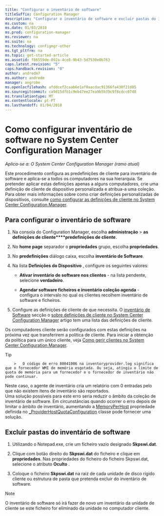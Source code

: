 ```yaml
---
title: "Configurar o inventário de software"
titleSuffix: Configuration Manager
description: "Configurar o inventário de software e excluir pastas do inventário de software no Configuration Manager."
ms.custom: na
ms.date: 01/03/2018
ms.prod: configuration-manager
ms.reviewer: na
ms.suite: na
ms.technology: configmgr-other
ms.tgt_pltfrm: na
ms.topic: get-started-article
ms.assetid: f86559de-092a-4ce8-9b43-5d7530e0b763
caps.latest.revision: "5"
caps.handback.revision: "0"
author: andredm7
ms.author: andredm
manager: angrobe
ms.openlocfilehash: afddcef2caab6e1af0aacdac91366fa430f21d85
ms.sourcegitcommit: ca9d15dfb1c9eb47ee27ea9b5b39c9f8cdcc0748
ms.translationtype: MT
ms.contentlocale: pt-PT
ms.lasthandoff: 01/04/2018
---
```

# <a name="how-to-configure-software-inventory-in-system-center-configuration-manager"></a>Como configurar inventário de software no System Center Configuration Manager

*Aplica-se a: O System Center Configuration Manager (ramo atual)*

Este procedimento configura as predefinições de cliente para inventário de software e aplica-se a todos os computadores na sua hierarquia. Se pretender aplicar estas definições apenas a alguns computadores, crie uma definição de cliente de dispositivo personalizada e atribua-a uma coleção. Para obter mais informações sobre como criar definições personalizadas de dispositivos, consulte [como configurar as definições de cliente no System Center Configuration Manager](../../../../core/clients/deploy/configure-client-settings.md).   

## <a name="to-configure-software-inventory"></a>Para configurar o inventário de software  

1.  Na consola do Configuration Manager, escolha **administração** > **as definições de cliente****predefinições de cliente**.  

4.  No **home page** separador o **propriedades** grupo, escolha **propriedades**.  

5.  No **predefinições** diálogo caixa, escolha **inventário de Software**.  

6.  Na lista **Definições do Dispositivo** , configure os seguintes valores:  

    -   **Ativar inventário de software nos clientes** - na lista pendente, selecione **verdadeiro**.  

    -   **Agendar software ficheiros e inventário coleção agenda** - configura o intervalo no qual os clientes recolhem inventário de software e ficheiros.   

7.  Configure as definições de cliente de que necessita. O [inventário de Software](../../../../core/clients/deploy/about-client-settings.md#software-inventory) secção o [sobre definições de cliente no System Center Configuration Manager](../../../../core/clients/deploy/about-client-settings.md) artigo tem uma lista das definições de cliente.  

 Os computadores cliente serão configurados com estas definições na próxima vez que transferirem a política de cliente. Para iniciar a obtenção da política para um único cliente, veja [Como gerir clientes no System Center Configuration Manager](../../../../core/clients/manage/manage-clients.md).  

 > [!TIP]  
        >   O código de erro 80041006 na inventoryprovider.log significa que o fornecedor WMI de memória esgotada. Ou seja, atingiu o limite de quota de memória para um fornecedor e o fornecedor de inventário não pode continuar.
Neste caso, o agente de inventário cria um relatório com 0 entradas pelo que não existem itens de inventário são reportados. <br/>
Uma solução possíveis para este erro seria reduzir o âmbito da coleção de inventário de software. Em circunstâncias quando ocorrer o erro depois de limitar o âmbito de inventário, aumentando a [MemoryPerHost](https://blogs.technet.microsoft.com/askperf/2008/09/16/memory-and-handle-quotas-in-the-wmi-provider-service/) propriedade definida no [_ProviderHostQuotaConfiguration](https://msdn.microsoft.com/library/aa394671) classe pode fornecer uma solução.

<!--SMS.480648 include WMI Out of memory tip -->


## <a name="to-exclude-folders-from-software-inventory"></a>Excluir pastas do inventário de software  

1.  Utilizando o Notepad.exe, crie um ficheiro vazio designado **Skpswi.dat**.  

2.  Clique com botão direito do **Skpswi.dat** do ficheiro e clique em **propriedades**. Nas propriedades do ficheiro do ficheiro Skpswi.dat, selecione o atributo **Oculto** .  

3.  Coloque o ficheiro **Skpswi.dat** na raiz de cada unidade de disco rígido cliente ou estrutura de pasta que pretenda excluir do inventário de software.  

> [!NOTE]  
>  O inventário de software só irá fazer de novo um inventário da unidade de cliente se este ficheiro for eliminado da unidade no computador cliente.